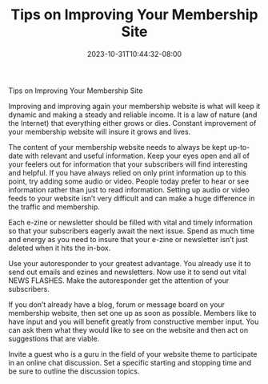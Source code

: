 ﻿---
title: "Tips on Improving Your Membership Site"
date: 2023-10-31T10:44:32-08:00
description: "Membership Sites Tips for Web Success"
featured_image: "/images/Membership Sites.jpg"
tags: ["Membership Sites"]
---

Tips on Improving Your Membership Site

Improving and improving again your membership website is what will keep it dynamic and making a steady and reliable income. It is a law of nature (and the Internet) that everything either grows or dies. Constant improvement of your membership website will insure it grows and lives. 

The content of your membership website needs to always be kept up-to-date with relevant and useful information. Keep your eyes open and all of your feelers out for information that your subscribers will find interesting and helpful. If you have always relied on only print information up to this point, try adding some audio or video. People today prefer to hear or see information rather than just to read information. Setting up audio or video feeds to your website isn’t very difficult and can make a huge difference in the traffic and membership. 

Each e-zine or newsletter should be filled with vital and timely information so that your subscribers eagerly await the next issue. Spend as much time and energy as you need to insure that your e-zine or newsletter isn’t just deleted when it hits the in-box. 

Use your autoresponder to your greatest advantage. You already use it to send out emails and ezines and newsletters. Now use it to send out vital NEWS FLASHES. Make the autoresponder get the attention of your subscribers. 

If you don’t already have a blog, forum or message board on your membership website, then set one up as soon as possible. Members like to have input and you will benefit greatly from constructive member input. You can ask them what they would like to see on the website and then act on suggestions that are viable. 

Invite a guest who is a guru in the field of your website theme to participate in an online chat discussion. Set a specific starting and stopping time and be sure to outline the discussion topics. 
 

